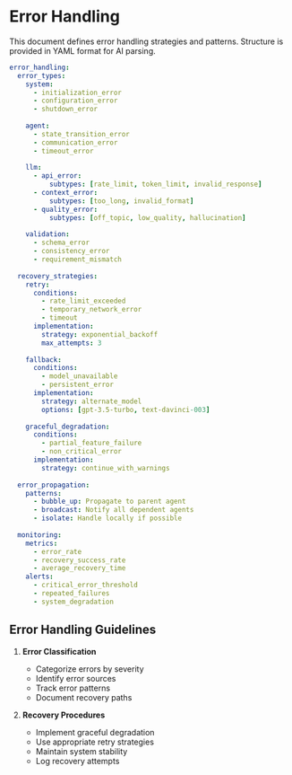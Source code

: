 # Error Handling

This document defines error handling strategies and patterns. Structure is provided in YAML format for AI parsing.

```yaml
error_handling:
  error_types:
    system:
      - initialization_error
      - configuration_error
      - shutdown_error
    
    agent:
      - state_transition_error
      - communication_error
      - timeout_error
    
    llm:
      - api_error:
          subtypes: [rate_limit, token_limit, invalid_response]
      - context_error:
          subtypes: [too_long, invalid_format]
      - quality_error:
          subtypes: [off_topic, low_quality, hallucination]
    
    validation:
      - schema_error
      - consistency_error
      - requirement_mismatch
    
  recovery_strategies:
    retry:
      conditions:
        - rate_limit_exceeded
        - temporary_network_error
        - timeout
      implementation:
        strategy: exponential_backoff
        max_attempts: 3
        
    fallback:
      conditions:
        - model_unavailable
        - persistent_error
      implementation:
        strategy: alternate_model
        options: [gpt-3.5-turbo, text-davinci-003]
    
    graceful_degradation:
      conditions:
        - partial_feature_failure
        - non_critical_error
      implementation:
        strategy: continue_with_warnings
        
  error_propagation:
    patterns:
      - bubble_up: Propagate to parent agent
      - broadcast: Notify all dependent agents
      - isolate: Handle locally if possible
    
  monitoring:
    metrics:
      - error_rate
      - recovery_success_rate
      - average_recovery_time
    alerts:
      - critical_error_threshold
      - repeated_failures
      - system_degradation
```

## Error Handling Guidelines

1. **Error Classification**
   - Categorize errors by severity
   - Identify error sources
   - Track error patterns
   - Document recovery paths

2. **Recovery Procedures**
   - Implement graceful degradation
   - Use appropriate retry strategies
   - Maintain system stability
   - Log recovery attempts 
